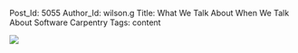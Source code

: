 Post_Id: 5055
Author_Id: wilson.g
Title: What We Talk About When We Talk About Software Carpentry
Tags: content

<p><img src="{{root_path}}/files/2012/08/swc-wordle.png" /></p>
